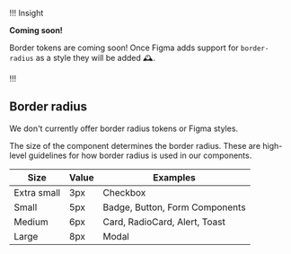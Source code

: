 !!! Insight

**Coming soon!**

Border tokens are coming soon! Once Figma adds support for `border-radius` as a style they will be added 🕰.

!!!

## Border radius

We don't currently offer border radius tokens or Figma styles.

The size of the component determines the border radius. These are high-level guidelines for how border radius is used in our components.

| Size        | Value | Examples                       |
| ----------- | ----- | ------------------------------ |
| Extra small | 3px   | Checkbox                       |
| Small       | 5px   | Badge, Button, Form Components |
| Medium      | 6px   | Card, RadioCard, Alert, Toast  |
| Large       | 8px   | Modal                          |
